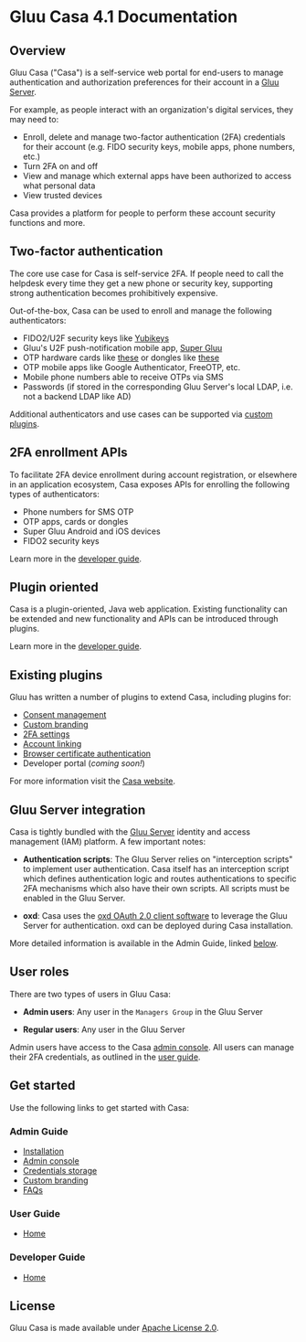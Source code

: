 # Gluu Casa 4.1 Documentation

## Overview

Gluu Casa ("Casa") is a self-service web portal for end-users to manage authentication and authorization preferences for their account in a [Gluu Server](https://gluu.org/docs/ce). 

For example, as people interact with an organization's digital services, they may need to:

- Enroll, delete and manage two-factor authentication (2FA) credentials for their account (e.g. FIDO security keys, mobile apps, phone numbers, etc.)
- Turn 2FA on and off
- View and manage which external apps have been authorized to access what personal data
- View trusted devices   

Casa provides a platform for people to perform these account security functions and more. 

## Two-factor authentication

The core use case for Casa is self-service 2FA. If people need to call the helpdesk every time they get a new phone or security key, supporting strong authentication becomes prohibitively expensive. 

Out-of-the-box, Casa can be used to enroll and manage the following authenticators:    

- FIDO2/U2F security keys like [Yubikeys](https://www.yubico.com/products/yubikey-hardware/)       
- Gluu's U2F push-notification mobile app, [Super Gluu](https://super.gluu.org)    
- OTP hardware cards like [these](https://www.ftsafe.com/Products/Power_Card/Standard) or dongles like [these](https://www.ftsafe.com/Products/OTP/Single_Button_OTP)      
- OTP mobile apps like Google Authenticator, FreeOTP, etc.       
- Mobile phone numbers able to receive OTPs via SMS   
- Passwords (if stored in the corresponding Gluu Server's local LDAP, i.e. not a backend LDAP like AD)      

Additional authenticators and use cases can be supported via [custom plugins](#plugin-oriented). 

## 2FA enrollment APIs

To facilitate 2FA device enrollment during account registration, or elsewhere in an application ecosystem, Casa exposes APIs for enrolling the following types of authenticators:   

- Phone numbers for SMS OTP   
- OTP apps, cards or dongles        
- Super Gluu Android and iOS devices  
- FIDO2 security keys

Learn more in the [developer guide](./developer/index.md#apis-for-credential-enrollment).  

## Plugin oriented

Casa is a plugin-oriented, Java web application. Existing functionality can be extended and new functionality and APIs can be introduced through plugins. 

Learn more in the [developer guide](./developer/index.md).

## Existing plugins
Gluu has written a number of plugins to extend Casa, including plugins for:

- [Consent management](./plugins/consent-management.md) 
- [Custom branding](./plugins/custom-branding.md)  
- [2FA settings](./plugins/2fa-settings.md)  
- [Account linking](./plugins/account-linking.md)
- [Browser certificate authentication](./plugins/cert-authn.md)
- Developer portal (*coming soon!*)     

For more information visit the [Casa website](https://casa.gluu.org/plugins). 

## Gluu Server integration

Casa is tightly bundled with the [Gluu Server](https://gluu.org/docs/ce) identity and access management (IAM) platform. A few important notes:

- **Authentication scripts**: The Gluu Server relies on "interception scripts" to implement user authentication. Casa itself has an interception script which defines authentication logic and routes authentications to specific 2FA mechanisms which also have their own scripts. All scripts must be enabled in the Gluu Server.        

- **oxd**: Casa uses the [oxd OAuth 2.0 client software](https://oxd.gluu.org) to leverage the Gluu Server for authentication. oxd can be deployed during Casa installation.  

More detailed information is available in the Admin Guide, linked [below](#admin-guide).

## User roles

There are two types of users in Gluu Casa:

- **Admin users**: Any user in the `Managers Group` in the Gluu Server   

- **Regular users**: Any user in the Gluu Server  

Admin users have access to the Casa [admin console](./administration/admin-console.md). All users can manage their 2FA credentials, as outlined in the [user guide](./user-guide.md).  

## Get started

Use the following links to get started with Casa:  

### Admin Guide

  - [Installation](./administration/installation.md)
  - [Admin console](./administration/admin-console.md)
  - [Credentials storage](./administration/credentials-stored.md)        
  - [Custom branding](./administration/custom-branding.md)        
  - [FAQs](./administration/faq.md)            

### User Guide

- [Home](./user-guide.md)

### Developer Guide

- [Home](./developer/index.md)

## License

Gluu Casa is made available under [Apache License 2.0](https://www.apache.org/licenses/LICENSE-2.0.html).
